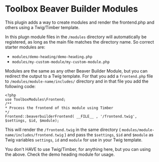 # Toolbox Beaver Builder Modules

This plugin adds a way to create modules and render the frontend.php and others using a Twig/Timber template.

In this plugn module files in the `/modules` directory will automatically be registered, as long as the main file matches the directory name. So correct starter modules are:

- `modules/demo-heading/demo-heading.php`
- `modules/my-custom-module/my-custom-module.php`

Modules are the same as any other Beaver Builder Module, but you can redirect the output to a Twig template. For that you add a `frontend.php` file to `/modules/module-name/includes/` directory and in that file you add the following code:

    <?php
    use ToolboxModules\Frontend;
    /**
    * Process the frontend of this module using Timber
    */
    Frontend::beaverbuilderFrontend( __FILE__ , '/frontend.twig',  $settings, $id, $module);

This will render the `/frontend.twig` in the same directory ( `modules/module-name/includes/frontend.twig` ) and pass the `$settings`, `$id` and `$module` as Twig variables `settings`, `id` and `module` for use in your Twig template.

You don't HAVE to use Twig/Timber, for anything here, but you can using the above. Check the demo heading module for usage.
